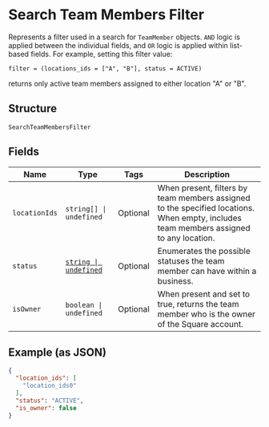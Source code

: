 
# Search Team Members Filter

Represents a filter used in a search for `TeamMember` objects. `AND` logic is applied
between the individual fields, and `OR` logic is applied within list-based fields.
For example, setting this filter value:

```
filter = (locations_ids = ["A", "B"], status = ACTIVE)
```

returns only active team members assigned to either location "A" or "B".

## Structure

`SearchTeamMembersFilter`

## Fields

| Name | Type | Tags | Description |
|  --- | --- | --- | --- |
| `locationIds` | `string[] \| undefined` | Optional | When present, filters by team members assigned to the specified locations.<br>When empty, includes team members assigned to any location. |
| `status` | [`string \| undefined`](/doc/models/team-member-status.md) | Optional | Enumerates the possible statuses the team member can have within a business. |
| `isOwner` | `boolean \| undefined` | Optional | When present and set to true, returns the team member who is the owner of the Square account. |

## Example (as JSON)

```json
{
  "location_ids": [
    "location_ids0"
  ],
  "status": "ACTIVE",
  "is_owner": false
}
```


